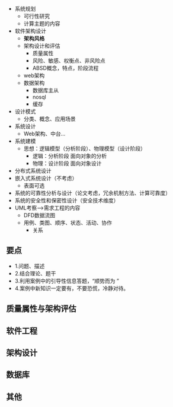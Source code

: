 

- 系统规划
  - 可行性研究
  - 计算主题的内容
- 软件架构设计
  - **架构风格**
  - 架构设计和评估
    - 质量属性
    - 风险、敏感、权衡点、非风险点
    - ABSD概念，特点，阶段流程
  - web架构
  - 数据架构
    - 数据库主从
    - nosql
    - 缓存
- 设计模式
  - 分类、概念、应用场景
- 系统设计
  - Web架构、中台...
- 系统建模
  - 思想：逻辑模型（分析阶段）、物理模型（设计阶段）
    - 逻辑：分析阶段 面向对象的分析
    - 物理：设计阶段 面向对象设计
- 分布式系统设计
- 嵌入式系统设计（不考虑）
  - 表面可选
- 系统的可靠性分析与设计（论文考虑，冗余机制方法、计算可靠度）
- 系统的安全性和保密性设计（安全技术维度）
- UML考察-->需求工程的内容
  - DFD数据流图
  - 用例、类图、顺序、状态、活动、协作
    - 关系


## 要点
- 1.问题、描述
- 2.结合理论、题干
- 3.利用案例中的引导性信息答题，“顺势而为 ”
- 4.案例中新知识一定要有，不要恐慌，冷静对待。


## 质量属性与架构评估


## 软件工程

## 架构设计

## 数据库

## 其他



